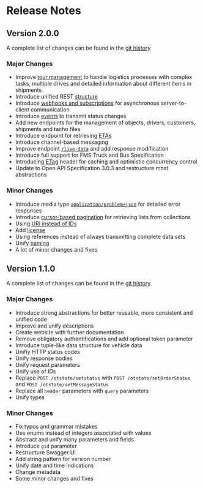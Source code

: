 # Release Notes

## Version 2.0.0
A complete list of changes can be found in the [git history](https://gitlab.com/opentelematics/otdata/-/commits/master)

### Major Changes
- Improve [tour management](apiSections.md#Tour-Management) to handle logistics processes with complex tasks, multiple drives and detailed information about different items in shipments
- Introduce unified REST [structure](generalConcepts.md#Endpoint-structure)
- Introduce [webhooks and subscriptions](generalConcepts.md#Callbacks) for asynchronous server-to-client communication 
- Introduce [events](apiSections.md#Events) to transmit status changes 
- Add new endpoints for the management of objects, drivers, customers, shipments and tacho files
- Introduce endpoint for retrieving [ETAs](apiSections.md#ETA)
- Introduce channel-based messaging
- Improve endpoint [`/live-data`](apiSections.md#live-data) and add response modification
- Introduce full support for FMS Truck and Bus Specification
- Introducing [ETag](generalConcepts.md#ETag-header) header for caching and optimistic concurrency control 
- Update to Open API Specification 3.0.3 and restructure most abstractions
### Minor Changes
- Introduce media type [`application/problem+json`](generalConcepts.md#applicationproblemjson-mime-type) for detailed error responses 
- Introduce [cursor-based pagination](generalConcepts.md#Cursor-based-pagination) for retrieving lists from collections
- Using [URI instead of IDs](generalConcepts.md#uri-in-addition-to-ids)
- Add [license](https://gitlab.com/opentelematics/otdata/-/blob/master/LICENSE)
- Using references instead of always transmitting complete data sets
- Unify [naming](generalConcepts.md#Naming-conventions) 
- A lot of minor changes and fixes

## Version 1.1.0 
A complete list of changes can be found in the [git history](https://gitlab.com/opentelematics/otdata/-/commits/1.1.0).

### Major Changes
- Introduce strong abstractions for better reusable, more consistent and unified code
- Improve and unify descriptions
- Create website with further documentation
- Remove obligatory authentifications and add optional token parameter
- Introduce tuple-like data structure for vehicle data
- Unifiy HTTP status codes
- Unify response bodies
- Unify request parameters
- Unify use of IDs
- Replace `POST /otstate/setstatus` with `POST /otstate/setOrderStatus` and `POST /otstate/setMessageStatus`
- Replace all `header` parameters with `query` parameters
- Unify types

### Minor Changes
- Fix typos and grammar mistakes
- Use enums instead of integers associated with values 
- Abstract and unify many parameters and fields
- Introduce `gid` parameter
- Restructure Swagger UI
- Add string pattern for version number
- Unify date and time indications
- Change metadata
- Some minor changes and fixes
